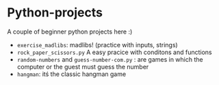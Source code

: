# Python-projects
A couple of beginner python projects here :)
- `exercise_madlibs`: madlibs! (practice with inputs, strings)
- `rock_paper_scissors.py` A easy pracice with conditons and functions
- `random-numbers` and `guess-number-com.py` : are games in which the computer or the guest must guess the number 
- `hangman`: itś the classic hangman game
